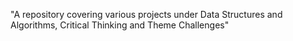 "A repository covering various projects under Data Structures and Algorithms, Critical Thinking and Theme Challenges" 
